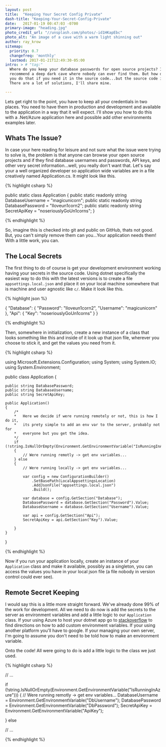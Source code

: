 ```yaml
---
layout: post
title:  "Keeping Your Secret Config Private"
dash-title: "Keeping-Your-Secret-Config-Private"
date:   2017-01-19 00:47:03 -0700
primary-image: "heading.jpg"
photo_credit_url: "//unsplash.com/photos/-id1HKapEbc"
photo_alt: "An image of a cave with a warm light shinning out"
author: ray_krow
sitemap:
  priority: 0.7
  changefreq: 'monthly'
  lastmod: 2017-01-21T12:49:30-05:00
intro: > # "tag:"
  Where do you keep your database passwords for open source projects? I
  recommend a deep dark cave where nobody can ever find them. But how do
  you do that if you need it in the source code...but the source code is open?
  There are a lot of solutions, I'll share mine.

---
```



Lets get right to the point, you have to keep all your credentials in two places. You need to have them in production and development and available to the application in a way that it will expect. I'll show you how to do this with a .Net/Azure application here and possible add other environments examples later.

## Whats The Issue?
In case your here reading for leisure and not sure what the issue were trying to solve is, the problem is that anyone can browse your open source projects and if they find database usernames and passwords, API keys, and other very secret information...well, you really don't want that. Let's say your a well organized developer so application wide variables are in a file creatively named Application.cs. It might look like this.


{% highlight csharp %}

public static class Application
{
  public static readonly string DatabaseUsername = "magicunicorn";
  public static readonly string DatabasePassword = "Iloveun1corn2";
  public static readonly string SecretApiKey = "noseriouslyGoUn1corns";
}

{% endhighlight %}

So, imagine this is checked into git and public on GitHub, thats not good. But, you can't simply remove them can you...Your application needs them! With a little work, you can.

## The Local Secrets

The first thing to do of course is get your development environment working having your secrets in the source code. Using dotnet specifically the easiest way to do this with the latest versions is to create a file `appsettings.local.json` and place it on your local machine somewhere that is machine and user agnostic like `c/`. Make it look like this.

{% highlight json %}

{
  "Database": {
    "Password": "Iloveun1corn2",
    "Username": "magicunicorn"
  },
  "Api": {
    "Key": "noseriouslyGoUn1corns"
  }
}

{% endhighlight %}

Then, somewhere in initialization, create a new instance of a class that looks something like this and inside of it look up that json file, wherever you choose to stick it, and get the values you need from it.

{% highlight csharp %}


using Microsoft.Extensions.Configuration;
using System;
using System.IO;
using System.Environment;


public class Application
{

    public string DatabasePassword;
    public string DatabaseUsername;
    public string SecretApiKey;

    public Application()
    {
        /*
        *   Here we decide if were running remotely or not, this is how I do it,
        *   its prety simple to add an env var to the server, probably not for
        *   everyone but you get the idea.
        */
        if (!string.IsNullOrEmpty(Environment.GetEnvironmentVariable("IsRunningInAzure")))
        {
            // Were running remotly -> get env variables...
        } else
        {
            // Were running locally -> get env variables...

            var config = new ConfigurationBuilder()
                .SetBasePath(LocalAppsettingsLocation)
                .AddJsonFile("appsettings.local.json")
                .Build();

            var database = config.GetSection("Database");
            DatabasePassword = database.GetSection("Password").Value;
            DatabaseUsername = database.GetSection("Username").Value;

            var api = config.GetSection("Api");
            SecretApiKey = api.GetSection("Key").Value;

        }
    }
}


{% endhighlight %}


Now if you run your application locally, create an instance of your `Application` class and make it available, possibly as a singleton, you can access the values you have in your local json file (a file nobody in version control could ever see).

## Remote Secret Keeping

I would say this is a little more straight forward. We've already done 99% of the work for development. All we need to do now is add the secrets to the server as environment variables and add a little logic to our `Application` class. If your using Azure to host your dotnet app go to  [stackoverflow](http://stackoverflow.com/questions/34608769/how-and-where-to-define-an-environment-variable-on-azure) to find directions on how to add custom environment variables. If your using another platform you'll have to google. If your managing your own server, I'm going to assume you don't need to be told how to make an environment variable.

Onto the code! All were going to do is add a little logic to the class we just used.

{% highlight csharp %}

// ...

if (!string.IsNullOrEmpty(Environment.GetEnvironmentVariable("IsRunningInAzure")))
{
    // Were running remotly -> get env variables...
    DatabaseUsername = Environment.GetEnvironmentVariable("DbUsername");
    DatabasePassword = Environment.GetEnvironmentVariable("DbPassword");
    SecretApiKey = Environment.GetEnvironmentVariable("ApiKey");

} else

// ...

{% endhighlight %}
